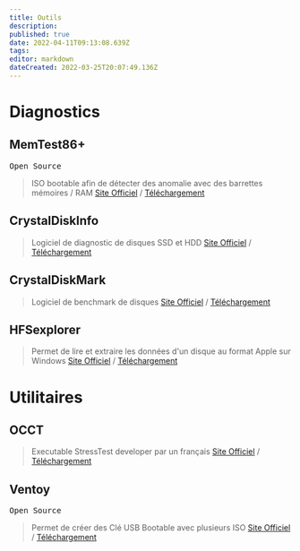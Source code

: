 ```yaml
---
title: Outils
description: 
published: true
date: 2022-04-11T09:13:08.639Z
tags: 
editor: markdown
dateCreated: 2022-03-25T20:07:49.136Z
---
```


# Diagnostics
## MemTest86+
<kbd>Open Source</kbd>
> ISO bootable afin de détecter des anomalie avec des barrettes mémoires / RAM
[Site Officiel](https://www.memtest.org) / [Téléchargement](https://www.memtest.org/#downiso)

## CrystalDiskInfo
> Logiciel de diagnostic de disques SSD et HDD
[Site Officiel](https://crystalmark.info) / [Téléchargement](https://crystalmark.info/en/download/)

## CrystalDiskMark
> Logiciel de benchmark de disques
[Site Officiel](https://crystalmark.info) / [Téléchargement](https://crystalmark.info/en/download/)

## HFSexplorer

> Permet de lire et extraire les données d'un disque au format Apple sur Windows
[Site Officiel](https://catacombae.org/hfsexplorer/) / [Téléchargement](https://catacombae.org/hfsexplorer/)

# Utilitaires
## OCCT
> Executable StressTest developer par un français
[Site Officiel](https://www.ocbase.com) / [Téléchargement](https://www.ocbase.com/download)

## Ventoy
<kbd>Open Source</kbd>

> Permet de créer des Clé USB Bootable avec plusieurs ISO
[Site Officiel](https://ventoy.net/en/) / [Téléchargement](https://ventoy.net/en/download.html)


